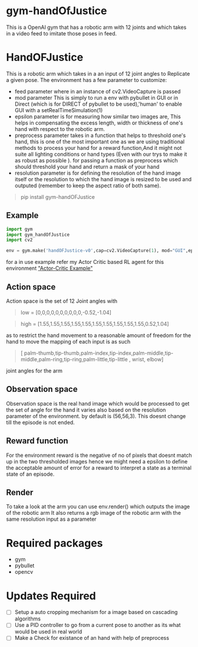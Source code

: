 # gym-handOfJustice
This is a OpenAI gym that has a robotic arm with 12 joints and which takes in a video feed to imitate those poses in feed.

# HandOFJustice
This is a robotic arm which takes in a an input of 12 joint angles to Replicate a given pose.
The environment has a few parameter to customize:
- feed parameter where in an instance of cv2.VideoCapture is passed
- mod parameter This is simply to run a env with pybullet in GUI or in Direct (which is for DIRECT of pybullet to be used),'human' to enable GUI with a setRealTimeSimulation(1)
- epsilon parameter is for measuring how similar two images are, This helps in compensating  the excess length, width or thickness of one's hand with respect to the robotic arm.
- preprocess parameter takes in a function that helps to threshold one's hand, this is one of the most important one as we are using traditional methods to process your hand for a reward function,And it might not suite all lighting conditions or hand types (Even with our trys to make it as robust as possible ).
for passing a function as preprocess which should threshold your hand and return a mask of your hand
- resolution parameter is for defining the resolution of the hand image itself or the resolution to which the hand image is resized to be used and outputed (remember to keep the aspect ratio of both same).
 


>pip install gym-handOFJustice
## Example
```python
import gym
import gym_handOfJustice
import cv2

env = gym.make('handOFJustice-v0',cap=cv2.VideoCapture(1), mod="GUI",epsilon=150,preprocess=None,resolution=(56,56,3))
```
for a in use example refer my Actor Critic based RL agent for this environment ["Actor-Critic Example"](https://github.com/hex-plex/Hand-Imitation/blob/master/Simulation/RL-Test.py)

## Action space
Action space is the set of 12 Joint angles with 
>low = [0,0,0,0,0,0,0,0,0,0,-0.52,-1.04]

>high = [1.55,1.55,1.55,1.55,1.55,1.55,1.55,1.55,1.55,1.55,0.52,1.04]

as to restrict the hand movement to a reasonable amount of freedom for the hand to move
the mapping of each input is as such

>[ palm-thumb,tip-thumb,palm-index,tip-index,palm-middle,tip-middle,palm-ring,tip-ring,palm-little,tip-little , wrist, elbow]

 joint angles for the arm

## Observation space
Observation space is the real hand image which would be processed to get the set of angle for the hand
it varies also based on the resolution parameter of the environment.
by default is (56,56,3).
This doesnt change till the episode is not ended.

## Reward function
For the environment reward is the negative of no of pixels that doesnt match up in the two thresholded images
hence we might need a epsilon to define the acceptable amount of error for a reward to interpret a state as a terminal state of an episode.

## Render
To take a look at the arm you can use env.render() which outputs the image of  the robotic arm
It also returns a rgb image of the robotic arm with the same resolution input as a parameter


# Required packages
- gym
- pybullet
- opencv

# Updates Required
- [ ] Setup a auto cropping mechanism for a image based on cascading algorithms
- [ ] Use a PID controller to go from a current pose to another as its what would be used in real world
- [ ] Make a Check for existance of an hand with help of preprocess